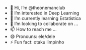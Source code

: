 - 👋 Hi, I’m @theonemanclub
- 👀 I’m interested in Deep Learning
- 🌱 I’m currently learning Estatística
- 💞️ I’m looking to collaborate on ...
- 📫 How to reach me ...
- 😄 Pronouns: ele/dele
- ⚡ Fun fact: otaku limpinho

<!---
theonemanclub/theonemanclub is a ✨ special ✨ repository because its `README.md` (this file) appears on your GitHub profile.
You can click the Preview link to take a look at your changes.
--->
